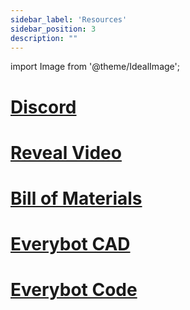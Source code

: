 ```yaml
---
sidebar_label: 'Resources'
sidebar_position: 3
description: ""
---
```


import Image from '@theme/IdealImage';

# [Discord](https://discord.gg/XuWfwRJcfA)

# [Reveal Video](https://www.youtube.com/watch?v=o71nCB5ytRY)

# [Bill of Materials](https://docs.google.com/spreadsheets/d/1JyhVJVZ0inz81Wz3QoG46LAQDKUhNX0DPzLpNda1-z4/edit?usp=sharing)

# [Everybot CAD](https://cad.onshape.com/documents/11393533f241a1bac47fac04/w/54cb75f426d800e19ae27e1b/e/551c742fd59451c1f2fbfc42?renderMode=0&uiState=65a6f1f83bf5b4311bb3cbbb)

# [Everybot Code](https://github.com/Robonauts-Everybot/Everybot-2024-Code)

